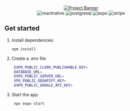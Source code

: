 <div align="center">
   <br />
    <a href="https://youtu.be/kmy_YNhl0mw" target="_blank">
      <img src="https://i.ibb.co/Bf04Hpd/Readme-thumbnail-from-JS-Mastery.png" alt="Project Banner">
    </a>
  <br />
  
   <div>
    <img src="https://img.shields.io/badge/-React_Native-black?style=for-the-badge&logoColor=white&logo=react&color=61DAFB" alt="reactnative" />
    <img src="https://img.shields.io/badge/-PostgreSQL-black?style=for-the-badge&logoColor=white&logo=postgresql&color=4169E1" alt="postgresql" />
    <img src="https://img.shields.io/badge/-Expo-black?style=for-the-badge&logoColor=white&logo=expo&color=000020" alt="expo" />
    <img src="https://img.shields.io/badge/-Stripe-black?style=for-the-badge&logoColor=white&logo=stripe&color=008CDD" alt="stripe" />
   </div>
   
</div>

## Get started

1. Install dependencies

   ```bash
   npm install
   ```

2. Create a .env file

   ```bash
    EXPO_PUBLIC_CLERK_PUBLISHABLE_KEY=
    DATABASE_URL=
    EXPO_PUBLIC_SERVER_URL=
    XPO_PUBLIC_GEOAPIFY_KEY=
    EXPO_PUBLIC_GOOGLE_API_KEY=
   ```

3. Start the app

   ```bash
    npx expo start
   ```
